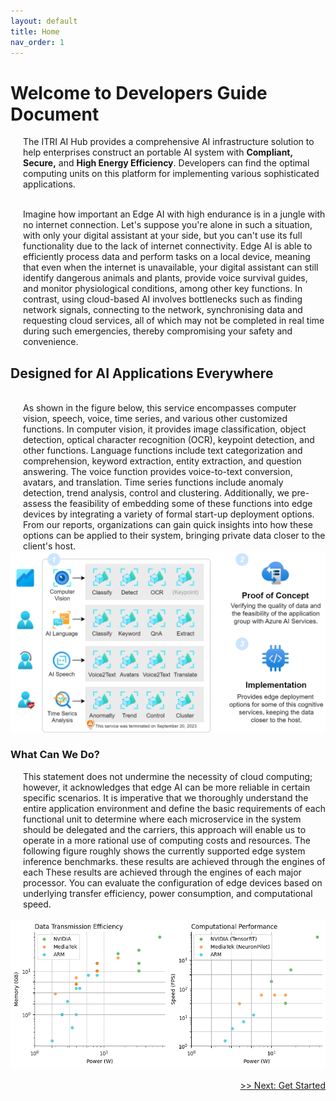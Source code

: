 ```yaml
---
layout: default
title: Home
nav_order: 1
---
```


# Welcome to Developers Guide Document

<p>
<div style="margin-left: 20px;">
The ITRI AI Hub provides a comprehensive AI infrastructure solution to help enterprises construct an portable AI system with <b>Compliant, Secure,</b> and <b>High Energy Efficiency</b>. Developers can find the optimal computing units on this platform for implementing various sophisticated applications.
</div>
</p>



<div style="margin-left: 20px;">
<br>Imagine how important an Edge AI with high endurance is in a jungle with no internet connection. Let's suppose you're alone in such a situation, with only your digital assistant at your side, but you can't use its full functionality due to the lack of internet connectivity. Edge AI is able to efficiently process data and perform tasks on a local device, meaning that even when the internet is unavailable, your digital assistant can still identify dangerous animals and plants, provide voice survival guides, and monitor physiological conditions, among other key functions. In contrast, using cloud-based AI involves bottlenecks such as finding network signals, connecting to the network, synchronising data and requesting cloud services, all of which may not be completed in real time during such emergencies, thereby compromising your safety and convenience.
</div>

## **Designed for AI Applications Everywhere**

<div style="margin-left: 20px;">
<br>As shown in the figure below, this service encompasses computer vision, speech, voice, time series, and various other customized functions. In computer vision, it provides image classification, object detection, optical character recognition (OCR), keypoint detection, and other functions. Language functions include text categorization and comprehension, keyword extraction, entity extraction, and question answering. The voice function provides voice-to-text conversion, avatars, and translation. Time series functions include anomaly detection, trend analysis, control and clustering. Additionally, we pre-assess the feasibility of embedding some of these functions into edge devices by integrating a variety of formal start-up deployment options. From our reports, organizations can gain quick insights into how these options can be applied to their system, bringing private data closer to the client's host.
</div>

<div align="center"><img src="./assets/images/framework.png" width="640"/></div>

### **What Can We Do?**

<div style="margin-left: 20px;">
This statement does not undermine the necessity of cloud computing; however, it acknowledges that edge AI can be more reliable in certain specific scenarios. It is imperative that we thoroughly understand the entire application environment and define the basic requirements of each functional unit to determine where each microservice in the system should be delegated and the carriers, this approach will enable us to operate in a more rational use of computing costs and resources. The following figure roughly shows the currently supported edge system inference benchmarks. these results are achieved through the engines of each These results are achieved through the engines of each major processor. You can evaluate the configuration of edge devices based on underlying transfer efficiency, power consumption, and computational speed.
</div><br>

<div align="center"><img src="./assets/images/metric.png" width="900"/></div>
<br>
<div align="right"><a href="https://r300-ai.github.io/ITRI-AI-Hub/docs/pages/get-started.html"> >> Next: Get Started</a></div>
